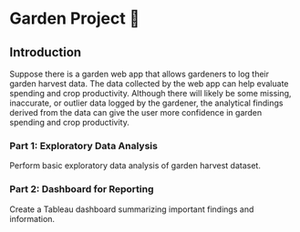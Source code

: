# Garden Project :seedling:

## Introduction

Suppose there is a garden web app that allows gardeners to log their garden harvest data.
The data collected by the web app can help evaluate spending and crop productivity. Although there will likely be some
missing, inaccurate, or outlier data logged by the gardener, the analytical findings derived from
the data can give the user more confidence in garden spending and crop productivity.

### Part 1: Exploratory Data Analysis
Perform basic exploratory data analysis of garden harvest dataset.

### Part 2: Dashboard for Reporting
Create a Tableau dashboard summarizing important findings and information.
